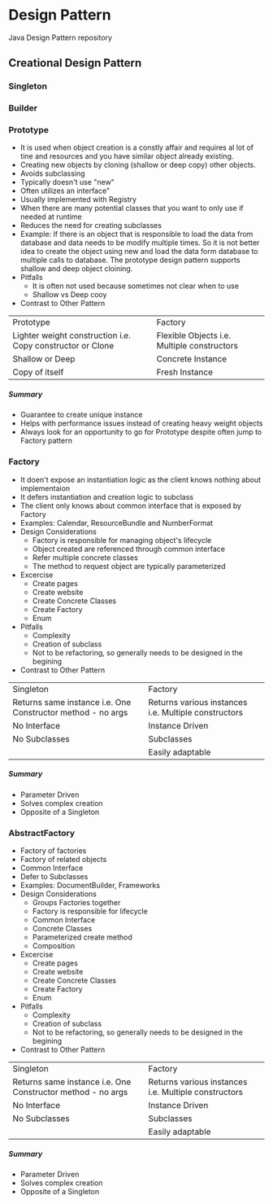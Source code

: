 # Design Pattern
Java Design Pattern repository

<h2>Creational Design Pattern</h2>
<h3>Singleton</h3>
<h3>Builder</h3>
<h3>Prototype</h3>
<ul>
  <li>It is used when object creation is a constly affair and requires al lot of tine and resources and you have similar object already existing.</li>
  <li>Creating new objects by cloning (shallow or deep copy) other objects.</li>
  <li>Avoids subclassing</li>
  <li>Typically doesn't use "new"</li>
  <li>Often utilizes an interface"</li>
  <li>Usually implemented with Registry</li>
  <li>When there are many potential classes that you want to only use if needed at runtime</li>
  <li>Reduces the need for creating subclasses</li>
  <li>Example: If there is an object that is responsible to load the data from database and data needs to be modify multiple times. So it is not better idea to create the object using new and load the data form database to multiple calls to database. 
      The prototype design pattern supports shallow and deep object cloining.</li>
  <li>Pitfalls
  <ul>
  <li>It is often not used because sometimes not clear when to use</li>
  <li>Shallow vs Deep cooy</li>
  </ul>
  </li>
  <li>Contrast to Other Pattern</li>
</ul>
<table>
    <tr><td>Prototype</td><td>Factory</td></tr>
    <tr><td>Lighter weight construction i.e. Copy constructor or Clone</td><td>Flexible Objects i.e. Multiple constructors</td></tr>
    <tr><td>Shallow or Deep</td><td>Concrete Instance</td></tr>
    <tr><td>Copy of itself</td><td>Fresh Instance</td></tr>
</table>
<h5>Summary</h5>
<ul>
  <li>Guarantee to create unique instance</li>
  <li>Helps with performance issues instead of creating heavy weight objects</li>
  <li>Always look for an opportunity to go for Prototype despite often jump to Factory pattern</li> 
</ul>
<h3>Factory</h3>
<ul>
    <li>It doen't expose an instantiation logic as the client knows nothing about implementaion</li>
    <li>It defers instantiation and creation logic to subclass</li>
    <li>The client only knows about common interface that is exposed by Factory</li>
    <li>Examples: Calendar, ResourceBundle and NumberFormat</li>
    <li>Design Considerations
        <ul>
            <li>Factory is responsible for managing object's lifecycle</li>
            <li>Object created are referenced through common interface</li>
            <li>Refer multiple concrete classes</li>
            <li>The method to request object are typically parameterized</li> 
        </ul>
    </li>
    <li>Excercise
        <ul>
            <li>Create pages</li>
            <li>Create website</li>
            <li>Create Concrete Classes</li>
            <li>Create Factory</li>
            <li>Enum</li> 
        </ul>
    </li>
    <li>Pitfalls
        <ul>
            <li>Complexity</li>
            <li>Creation of subclass</li>
            <li>Not to be refactoring, so generally needs to be designed in the begining</li>
        </ul>
    </li>
    <li>Contrast to Other Pattern</li>
</ul>
<table>
    <tr><td>Singleton</td><td>Factory</td></tr>
    <tr><td>Returns same instance i.e. One Constructor method - no args</td><td>Returns various instances i.e. Multiple constructors</td></tr>
    <tr><td>No Interface</td><td>Instance Driven</td></tr>
    <tr><td>No Subclasses</td><td>Subclasses</td></tr>
    <tr><td></td><td>Easily adaptable</td></tr>
</table>
<h5>Summary</h5>
<ul>
  <li>Parameter Driven</li>
  <li>Solves complex creation</li>
  <li>Opposite of a Singleton</li> 
</ul>

<h3>AbstractFactory</h3>
<ul>
    <li>Factory of factories</li>
    <li>Factory of related objects</li>
    <li>Common Interface</li>
    <li>Defer to Subclasses</li>
    <li>Examples: DocumentBuilder, Frameworks</li>
    <li>Design Considerations
        <ul>
            <li>Groups Factories together</li>
            <li>Factory is responsible for lifecycle</li>
            <li>Common Interface</li>
            <li>Concrete Classes</li>
            <li>Parameterized create method</li>
            <li>Composition</li>
        </ul>
    </li>
    <li>Excercise
        <ul>
            <li>Create pages</li>
            <li>Create website</li>
            <li>Create Concrete Classes</li>
            <li>Create Factory</li>
            <li>Enum</li> 
        </ul>
    </li>
    <li>Pitfalls
        <ul>
            <li>Complexity</li>
            <li>Creation of subclass</li>
            <li>Not to be refactoring, so generally needs to be designed in the begining</li>
        </ul>
    </li>
    <li>Contrast to Other Pattern</li>
</ul>
<table>
    <tr><td>Singleton</td><td>Factory</td></tr>
    <tr><td>Returns same instance i.e. One Constructor method - no args</td><td>Returns various instances i.e. Multiple constructors</td></tr>
    <tr><td>No Interface</td><td>Instance Driven</td></tr>
    <tr><td>No Subclasses</td><td>Subclasses</td></tr>
    <tr><td></td><td>Easily adaptable</td></tr>
</table>
<h5>Summary</h5>
<ul>
  <li>Parameter Driven</li>
  <li>Solves complex creation</li>
  <li>Opposite of a Singleton</li> 
</ul>